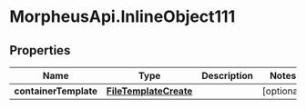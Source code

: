 # MorpheusApi.InlineObject111

## Properties

Name | Type | Description | Notes
------------ | ------------- | ------------- | -------------
**containerTemplate** | [**FileTemplateCreate**](FileTemplateCreate.md) |  | [optional] 


